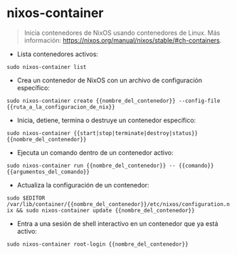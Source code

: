 # nixos-container

> Inicia contenedores de NixOS usando contenedores de Linux.
> Más información: <https://nixos.org/manual/nixos/stable/#ch-containers>.

- Lista contenedores activos:

`sudo nixos-container list`

- Crea un contenedor de NixOS con un archivo de configuración específico:

`sudo nixos-container create {{nombre_del_contenedor}} --config-file {{ruta_a_la_configuracion_de_nix}}`

- Inicia, detiene, termina o destruye un contenedor específico:

`sudo nixos-container {{start|stop|terminate|destroy|status}} {{nombre_del_contenedor}}`

- Ejecuta un comando dentro de un contenedor activo:

`sudo nixos-container run {{nombre_del_contenedor}} -- {{comando}} {{argumentos_del_comando}}`

- Actualiza la configuración de un contenedor:

`sudo $EDITOR /var/lib/container/{{nombre_del_contenedor}}/etc/nixos/configuration.nix && sudo nixos-container update {{nombre_del_contenedor}}`

- Entra a una sesión de shell interactivo en un contenedor que ya está activo:

`sudo nixos-container root-login {{nombre_del_contenedor}}`
